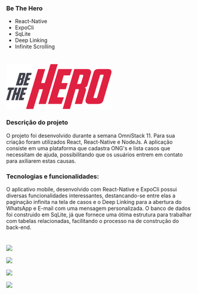 ### Be The Hero

- React-Native
- ExpoCli
- SqLite
- Deep Linking
- Infinite Scrolling

# 

![](https://github.com/AbnerPS/OmniStack-BeTheHero/raw/master/frontend/src/assets/logo-bethehero.png?raw=true)

### Descrição do projeto

O projeto foi desenvolvido durante a semana OmniStack 11. Para sua criação foram utilizados React, React-Native e NodeJs. A aplicação consiste em uma plataforma que cadastra ONG's e lista casos que necessitam de ajuda, possibilitando que os usuários entrem em contato para axiliarem estas causas.

### Tecnologias e funcionalidades:

O aplicativo mobile, desenvolvido com React-Native e ExpoCli possui diversas funcionalidades interessantes, destancando-se entre elas a paginação infinita na tela de casos e o Deep Linking para a abertura do WhatsApp e E-mail com uma mensagem personalizada. O banco de dados foi construido em SqLite, já que fornece uma ótima estrutura para trabalhar com tabelas relacionadas, facilitando o processo na de construção do back-end.

# 

![](https://viniciuscrisol.netlify.app/static/media/TelaInicial.1ad66870.png)

![](https://viniciuscrisol.netlify.app/static/media/Cadastro.266940c9.png)

![](https://viniciuscrisol.netlify.app/static/media/CadastrarCaso.07791703.png)

![](https://viniciuscrisol.netlify.app/static/media/CasoCadastrado.9e7e6d59.png)


